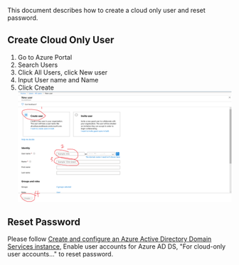 This document describes how to create a cloud only user and reset password.  

## Create Cloud Only User  
1. Go to Azure Portal  
2. Search Users  
3. Click All Users, click New user  
4. Input User name and Name  
5. Click Create  
![Create User](images/create-new-cloud-only-user.PNG)  

## Reset Password
Please follow [Create and configure an Azure Active Directory Domain Services instance](https://docs.microsoft.com/en-us/azure/active-directory-domain-services/tutorial-create-instance), Enable user accounts for Azure AD DS, "For cloud-only user accounts..." to reset password.
  



